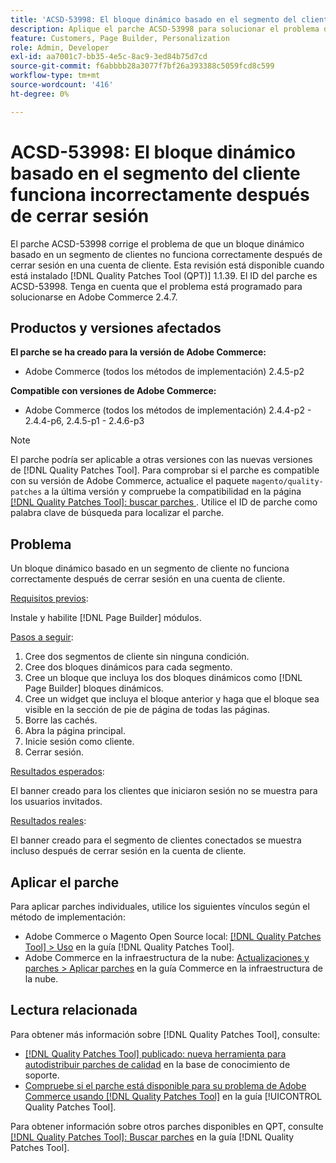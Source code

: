 ```yaml
---
title: 'ACSD-53998: El bloque dinámico basado en el segmento del cliente funciona incorrectamente después de cerrar sesión'
description: Aplique el parche ACSD-53998 para solucionar el problema de Adobe Commerce en el que un bloque dinámico basado en un segmento de clientes no funciona correctamente después de cerrar sesión en una cuenta de cliente.
feature: Customers, Page Builder, Personalization
role: Admin, Developer
exl-id: aa7001c7-bb35-4e5c-8ac9-3ed84b75d7cd
source-git-commit: f6abbbb28a3077f7bf26a393388c5059fcd8c599
workflow-type: tm+mt
source-wordcount: '416'
ht-degree: 0%

---
```


# ACSD-53998: El bloque dinámico basado en el segmento del cliente funciona incorrectamente después de cerrar sesión

El parche ACSD-53998 corrige el problema de que un bloque dinámico basado en un segmento de clientes no funciona correctamente después de cerrar sesión en una cuenta de cliente. Esta revisión está disponible cuando está instalado [!DNL Quality Patches Tool (QPT)] 1.1.39. El ID del parche es ACSD-53998. Tenga en cuenta que el problema está programado para solucionarse en Adobe Commerce 2.4.7.

## Productos y versiones afectados

**El parche se ha creado para la versión de Adobe Commerce:**

* Adobe Commerce (todos los métodos de implementación) 2.4.5-p2

**Compatible con versiones de Adobe Commerce:**

* Adobe Commerce (todos los métodos de implementación) 2.4.4-p2 - 2.4.4-p6, 2.4.5-p1 - 2.4.6-p3

>[!NOTE]
>
>El parche podría ser aplicable a otras versiones con las nuevas versiones de [!DNL Quality Patches Tool]. Para comprobar si el parche es compatible con su versión de Adobe Commerce, actualice el paquete `magento/quality-patches` a la última versión y compruebe la compatibilidad en la página [[!DNL Quality Patches Tool]: buscar parches ](https://experienceleague.adobe.com/tools/commerce-quality-patches/index.html). Utilice el ID de parche como palabra clave de búsqueda para localizar el parche.

## Problema

Un bloque dinámico basado en un segmento de cliente no funciona correctamente después de cerrar sesión en una cuenta de cliente.

<u>Requisitos previos</u>:

Instale y habilite [!DNL Page Builder] módulos.

<u>Pasos a seguir</u>:

1. Cree dos segmentos de cliente sin ninguna condición.
1. Cree dos bloques dinámicos para cada segmento.
1. Cree un bloque que incluya los dos bloques dinámicos como [!DNL Page Builder] bloques dinámicos.
1. Cree un widget que incluya el bloque anterior y haga que el bloque sea visible en la sección de pie de página de todas las páginas.
1. Borre las cachés.
1. Abra la página principal.
1. Inicie sesión como cliente.
1. Cerrar sesión.

<u>Resultados esperados</u>:

El banner creado para los clientes que iniciaron sesión no se muestra para los usuarios invitados.

<u>Resultados reales</u>:

El banner creado para el segmento de clientes conectados se muestra incluso después de cerrar sesión en la cuenta de cliente.

## Aplicar el parche

Para aplicar parches individuales, utilice los siguientes vínculos según el método de implementación:

* Adobe Commerce o Magento Open Source local: [[!DNL Quality Patches Tool] > Uso](/help/tools/quality-patches-tool/usage.md) en la guía [!DNL Quality Patches Tool].
* Adobe Commerce en la infraestructura de la nube: [Actualizaciones y parches > Aplicar parches](https://experienceleague.adobe.com/docs/commerce-cloud-service/user-guide/develop/upgrade/apply-patches.html) en la guía Commerce en la infraestructura de la nube.

## Lectura relacionada

Para obtener más información sobre [!DNL Quality Patches Tool], consulte:

* [[!DNL Quality Patches Tool] publicado: nueva herramienta para autodistribuir parches de calidad](https://experienceleague.adobe.com/en/docs/commerce-knowledge-base/kb/announcements/commerce-announcements/magento-quality-patches-released-new-tool-to-self-serve-quality-patches) en la base de conocimiento de soporte.
* [Compruebe si el parche está disponible para su problema de Adobe Commerce usando [!DNL Quality Patches Tool]](/help/tools/quality-patches-tool/patches-available-in-qpt/check-patch-for-magento-issue-with-magento-quality-patches.md) en la guía [!UICONTROL Quality Patches Tool].


Para obtener información sobre otros parches disponibles en QPT, consulte [[!DNL Quality Patches Tool]: Buscar parches](https://experienceleague.adobe.com/tools/commerce-quality-patches/index.html) en la guía [!DNL Quality Patches Tool].
